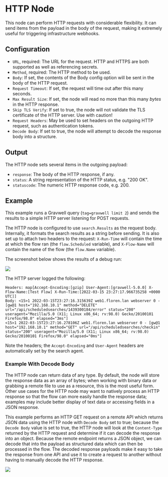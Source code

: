 # HTTP Node

This node can perform HTTP requests with considerable flexibility. It can send items from the payload in the body of the request, making it extremely useful for triggering infrastructure webhooks.

## Configuration

* `URL`, required: The URL for the request. HTTP and HTTPS are both supported as well as referencing secrets.
* `Method`, required: The HTTP method to be used.
* `Body`: If set, the contents of the Body config option will be sent in the body of the HTTP request.
* `Request Timeout`: If set, the request will time out after this many seconds.
* `Max Result Size`: If set, the node will read no more than this many *bytes* in the HTTP response.
* `Skip TLS Verify`: If set to true, the node will not validate the TLS certificate of the HTTP server. Use with caution!
* `Request Headers`: May be used to set headers on the outgoing HTTP request, such as authentication tokens.
* `Decode Body`: If set to true, the node will attempt to decode the response body into a structure.

## Output

The HTTP node sets several items in the outgoing payload:

* `response`: The body of the HTTP response, if any.
* `status`: A string representation of the HTTP status, e.g. "200 OK".
* `statuscode`: The numeric HTTP response code, e.g. 200.


## Example

This example runs a Gravwell query (`tag=gravwell limit 2`) and sends the results to a simple HTTP server listening for POST requests.

The HTTP node is configured to use `search.Results` as the request body. Internally, it formats the search results as a string before sending. It is also set up to attach two headers to the request: `X-Run-Time` will contain the time at which the flow ran (the `flow.Scheduled` variable), and `X-Flow-Name` will contain the name of the flow (the `flow.Name` variable).

The screenshot below shows the results of a debug run:

![](http-example.png)

The HTTP server logged the following:

```
Headers: map[Accept-Encoding:[gzip] User-Agent:[gravwell-5.0.0] X-Flow-Name:[Test Flow] X-Run-Time:[2022-03-15 23:27:17.966735258 +0000 UTC]]
Body: <15>1 2022-03-15T23:27:16.315639Z web1.floren.lan webserver 0 - [gw@1 host="192.168.10.1" method="DELETE" url="/api/scheduledsearches/1439300184/error" status="200" useragent="Mozilla/5.0 (X11; Linux x86_64; rv:98.0) Gecko/20100101 Firefox/98.0" elapsed="3ms"]
<15>1 2022-03-15T23:27:16.278106Z web1.floren.lan webserver 0 - [gw@1 host="192.168.10.1" method="GET" url="/api/scheduledsearches/checkin" status="200" useragent="Mozilla/5.0 (X11; Linux x86_64; rv:98.0) Gecko/20100101 Firefox/98.0" elapsed="0ms"]
```

Note the headers; the `Accept-Encoding` and `User-Agent` headers are automatically set by the search agent.

### Example With Decode Body

The HTTP node can return data of any type. By default, the node will store the response data as an array of bytes; when working with binary data or grabbing a remote file to use as a resource, this is the most useful form.  Other use cases for the HTTP node may want to natively process an HTTP response so that the flow can more easily handle the response data; examples may include better display of text data or accessing fields in a JSON response.

This example performs an HTTP GET request on a remote API which returns JSON data using the HTTP node with `Decode Body` set to true; because the `Decode Body` value is set to true, the HTTP node will look at the `Content-Type` returned by the HTTP request and determine if it can decode the response into an object.   Because the remote endpoint returns a JSON object, we can decode that into the payload as structured data which can then be processed in the flow.  The decoded response payloads make it easy to take the response from one API and use it to create a request to another without having to manually decode the HTTP response. 

![](http_api_example.png)
